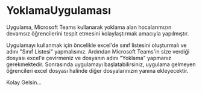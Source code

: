 # YoklamaUygulaması

Uygulama, Microsoft Teams kullanarak yoklama alan hocalarımızın devamsız öğrencilerini tespit etmesini kolaylaştırmak amacıyla yapılmıştır.

Uygulamayı kullanmak için öncelikle excel'de sınıf listesini oluşturmalı ve adını "Sınıf Listesi" yapmalısınız. 
Ardından Microsoft Teams'in size verdiği dosyası excel'e çevirmeniz ve dosyanın adını "Yoklama" yapmanız gerekmektedir.
Sonrasında uygulamayı başlatabilirsiniz, uygulama gelmeyen öğrencileri excel dosyası halinde diğer dosyalarınızın yanına ekleyecektir.

Kolay Gelsin...
